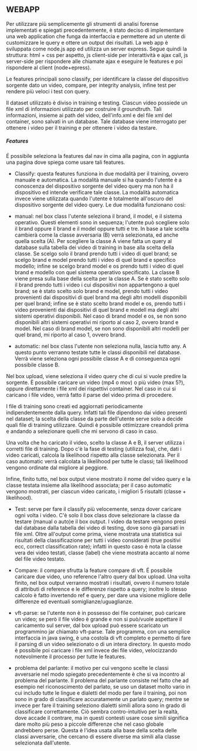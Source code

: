 ## WEBAPP

Per utilizzare più semplicemente gli strumenti di analisi forense implementati e spiegati precedentemente, è stato deciso di implementare una web application che funga da interfaccia e permettere ad un utente di customizzare le query e ottere un output dei risultati.
La web app è sviluppata come node.js app ed utilizza un server express. Segue quindi la struttura: html + css per aspetto, js client-side per interattività e ajax call, js server-side per rispondere alle chiamate ajax e eseguire le features e poi rispondere al client (node+epress).

Le features principali sono classify, per identificare la classe del dispositivo sorgente dato un video, compare, per integrity analysis, infine test per rendere più veloci i test con query.

Il dataset utilizzato è diviso in training e testing. Ciascun video possiede un file xml di informazioni utilizzato per costruire il groundtruth. Tali informazioni, insieme ai path del video, dell'info.xml e del file xml del container, sono salvati in un database. Tale database viene interrogato per ottenere i video per il training e per ottenere i video da testare.

##### Features
É possibile seleziona la features dal nav in cima alla pagina, con in aggiunta una pagina dove spiega come usare tali features.

- Classify:
questa features funziona in due modalità per il training, ovvero manuale e automatica. La modalità manuale si ha quando l'utente è a conoscenza del dispositivo sorgente del video query ma non ha il dispositivo ed intende verificare tale classe. La modalità automatica invece viene utilizzata quando l'utente è totalmente all'oscuro del dispositivo sorgente del video query. Le due modalità funzionano così:

 - manual:
  nel box class l'utente seleziona il brand, il model, e il sistema operativo. Questi elementi sono in sequenza; l'utente può scegliere solo il brand oppure il brand e il model oppure tutti e tre. In base a tale scelta cambierà come la classe avversaria (B) verrà selezionata, ed anche quella scelta (A).
  Per scegliere la classe A viene fatta un query al database sulla tabella dei video di training in base alla scelta della classe. Se scelgo solo il brand prendo tutti i video di quel brand; se scelgo brand e model prendo tutti i video di quel brand e specifico modello; infine se scelgo brand model e os prendo tutti i video di quel brand e modello con quel sistema operativo specificato.
  La classe B viene presa sulla base della scelta per la classe A. Se è stato scelto solo il brand prendo tutti i video i cui dispositivi non appartengono a quel brand; se è stato scelto solo brand e model, prendo tutti i video provenienti dai dispositivi di quel brand ma degli altri modelli disponibili per quel brand; infine se è stato scelto brand model e os, prendo tutti i video provenienti dai dispositivi di quel brand e modell ma degli altri sistemi operativi disponibili.
  Nel caso di brand model e os, se non sono disponibili altri sistemi operativi mi riporto al caso 2, ovvero brand e model. Nel caso di brand model, se non sono disponibili altri modelli per quel brand, mi riporto al caso 1, ovvero brand.

 - automatic:
  nel box class l'utente non seleziona nulla, lascia tutto any. A questo punto verranno testate tutte le classi disponibili nel database. Verrà viene seleziona ogni possibile classe A e di conseguenza ogni possibile classe B.

 Nel box upload, viene seleziona il video query che di cui si vuole predire la sorgente. È possibile caricare un video (mp4 o mov) o più video (max 5?), oppure direttamente i file xml dei rispettivi container. Nel caso in cui si caricano i file video, verrà fatto il parse del video prima di procedere.

 I file di training sono creati ed aggiornati periodicamente indipendentemente dalla query. Infatti tali file dipendono dai video presenti nel dataset; la scelta della classe da parte dell'utente serve solo a decide quali file di training utilizzare. Quindi è possibile ottimizzare creandoli prima e andando a selezionare quelli che mi servono di caso in caso.

 Una volta che ho caricato il video, scelto la classe A e B, il server utilizza i corretti file di training. Dopo c'è la fase di testing (utilizza foa), che, dati i video caricati, calcola la likelihood rispetto alla classe selezionata. Per il caso automatic verrà calcolata la likelihood per tutte le classi; tali likelihood vengono ordinate dal migliore al peggiore.

 Infine, finito tutto, nel box output viene mostrato il nome del video query e la classe testata insieme alla likelihood associata; per il caso automatic vengono mostrati, per ciascun video caricato, i migliori 5 risutalti (classe + likelihood).

- Test:
 serve per fare il classify più velocemente, senza dover caricare ogni volta i video. C'è solo il box class dove selezionare la classe da testare (manual o auto)e il box output. I video da testare vengono presi dal database dalla tabella dei video di testing, dove sono già parsati in file xml. Oltre all'output come prima, viene mostrata una statistica sui risultati della classificazione per tutti i video considerati (true positivi ecc, correct classification rate); infatti in questo caso è nota la classe vera dei video testati, classe (label) che viene mostrata accanto al nome del file video testato.

- Compare:
 il compare sfrutta la feature compare di vft. É possibile caricare due video, uno reference l'altro query dal box upload. Una volta finito, nel box output verranno mostrati i risultati, ovvero il numero totale di attributi di reference e le differenze rispetto a query; inoltre lo stesso calcolo è fatto invertendo ref e query, per dare una visione migliore delle differenze ed eventuali somiglianze/uguaglianze.

- vft-parse:
 se l'utente non è in possesso dei file container, può caricare un video; se però il file video è grande e non si può/vuole aspettare il caricamento sul server, dal box upload può essere scaricato un programmino jar chiamato vft-parse. Tale programma, con una semplice interfaccia in java swing, è una costola di vft completo e permetto di fare il parsing di un video selezionato o di un intera directory. In questo modo è possibile poi caricare i file xml invece dei file video, velocizzando notevolmente il processo per tutte le features.

- problema del parlante:
 il motivo per cui vengono scelte le classi avversarie nel modo spiegato precedentemente è che si va incontro al problema del parlante. Il problema del parlante consiste nel fatto che ad esempio nel riconoscimento del parlato, se uso un dataset molto vario in cui includo tutte le lingue e dialetti del modo per fare il training, poi non sono in grado di classificare accuratamente un parlato query; mentre se invece per fare il training seleziono dialetti simili allora sono in grado di classificare correttamente. Ciò sembra contro-intuitivo per la realtà, dove accade il contrare, ma in questi contesti usare cose simili significa dare molto più peso a piccole differenze che nel caso globale andrebbero perse. Questa è l'idea usata alla base della scelta delle classi avversarie, che cercano di essere diverse ma simili alla classe selezionata dall'utente.
